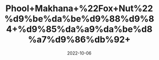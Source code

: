 ---
title: 'Phool+Makhana+%22Fox+Nut%22%d9%be%da%be%d9%88%d9%84+%d9%85%da%a9%da%be%d8%a7%d9%86%db%92+'
date: '2022-10-06' 
metatag: '' 
inventory: '0' 
draft: false 
# meta description 
shortDescripton: 'It+is+rich+in+Nutrients.+Despite+their+diminutive+size%2c+fox+nuts+are+a+nutritious+powerhouse+and+possesses+Anti-aging+Properties.'
description: 'Dry+Fruit'
longdescription: ''
featured: True
# product Price
price: '120.0'
# Product Short Description
shortDescription: 'It+is+rich+in+Nutrients.+Despite+their+diminutive+size%2c+fox+nuts+are+a+nutritious+powerhouse+and+possesses+Anti-aging+Properties.'
productID: 'A5DDB295-982A-ED11-9968-005056B3A416'
type: 'products'
category: 'Dry+Fruit' 
thumnailproduct: 'https://eraconnect.blob.core.windows.net/product-images/aminsaddiquidawakhana/A5DDB295-982A-ED11-9968-005056B3A416.webp' 
images:
  - image: 'https://eraconnect.blob.core.windows.net/product-images/aminsaddiquidawakhana/A5DDB295-982A-ED11-9968-005056B3A416.webp'  
Variants:
---